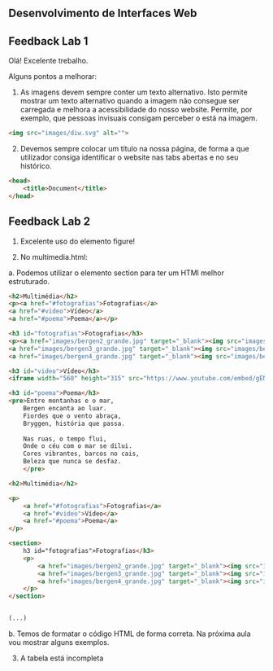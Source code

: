 ## Desenvolvimento de Interfaces Web

## Feedback Lab 1

Olá! Excelente trebalho. 

Alguns pontos a melhorar:

1. As imagens devem sempre conter um texto alternativo. Isto permite mostrar um texto alternativo quando a imagem não consegue ser carregada e melhora a acessibilidade do nosso website. Permite, por exemplo, que pessoas invisuais consigam perceber o está na imagem.

```html
<img src="images/diw.svg" alt="">
```

2. Devemos sempre colocar um título na nossa página, de forma a que utilizador consiga identificar o website nas tabs abertas e no seu histórico.

```html
<head>
    <title>Document</title>
</head>
```

## Feedback Lab 2

1. Excelente uso do elemento figure!

2. No multimedia.html:

a. Podemos utilizar o elemento section para ter um HTMl melhor estruturado.


```html
<h2>Multimédia</h2>
<p><a href="#fotografias">Fotografias</a>
<a href="#video">Vídeo</a>
<a href="#poema">Poema</a></p>

<h3 id="fotografias">Fotografias</h3>
<p><a href="images/bergen2_grande.jpg" target="_blank"><img src="images/bergen2_pequeno.jpg" alt="Bergen Noite"></a>
<a href="images/bergen3_grande.jpg" target="_blank"><img src="images/bergen3_pequeno.jpg" alt="Auroras Bergen"></a>
<a href="images/bergen4_grande.jpg" target="_blank"><img src="images/bergen4_pequeno.jpg" alt="Teleférico Bergen"></a></p>

<h3 id="video">Vídeo</h3>
<iframe width="560" height="315" src="https://www.youtube.com/embed/gENJ8nqPfVs?si=jhHxOjFU2_jhhNqN" title="YouTube video player" frameborder="0" allow="accelerometer; autoplay; clipboard-write; encrypted-media; gyroscope; picture-in-picture; web-share" referrerpolicy="strict-origin-when-cross-origin" allowfullscreen></iframe>

<h3 id="poema">Poema</h3>
<pre>Entre montanhas e o mar,
    Bergen encanta ao luar.
    Fiordes que o vento abraça,
    Bryggen, história que passa.
    
    Nas ruas, o tempo flui,
    Onde o céu com o mar se dilui.
    Cores vibrantes, barcos no cais,
    Beleza que nunca se desfaz.
    </pre>
```

```html
<h2>Multimédia</h2>

<p>
    <a href="#fotografias">Fotografias</a>
    <a href="#video">Vídeo</a>
    <a href="#poema">Poema</a>
</p>

<section>
    h3 id="fotografias">Fotografias</h3>
    <p>
        <a href="images/bergen2_grande.jpg" target="_blank"><img src="images/bergen2_pequeno.jpg" alt="Bergen Noite"></a>
        <a href="images/bergen3_grande.jpg" target="_blank"><img src="images/bergen3_pequeno.jpg" alt="Auroras Bergen"></a>
        <a href="images/bergen4_grande.jpg" target="_blank"><img src="images/bergen4_pequeno.jpg" alt="Teleférico Bergen"></a>
    </p>
</section>


(...)
```

b. Temos de formatar o código HTML de forma correta. Na próxima aula vou mostrar alguns exemplos.

3. A tabela está incompleta
